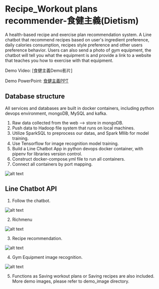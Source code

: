 # Recipe_Workout plans recommender-食健主義(Dietism)
A health-based recipe and exercise plan recommendation system.
A Line chatbot that recommend recipes based on user's ingredient preference, daily calories consumption, recipes style preference 
and other users preference behavior. Users can also send a photo of gym equipment, the chatbot will tell you what the equipment is 
and provide a link to a website that teaches you how to exercise with that equipment.

Demo Video: [食健主義Demo影片]<br>

Demo PowerPoint: [食健主義PPT](https://drive.google.com/file/d/1xJzeeVglnfx6QTnRNuxlLBsmHjl3TbMt/view?usp=sharing)

## Database structure

All services and databases are built in docker containers, including python devops environment, mongoDB, MySQL and kafka. 

1. Raw data collected from the web --> store in mongoDB.
2. Push data to Hadoop file system that runs on local machines.
3. Utilize SparkSQL to preprocess our datas, and Spark Mllib for model training.
4. Use Tensorflow for image recognition model training.
5. Build a Line Chatbot App in python devops docker container, with pipenv for libraries version control.
6. Construct docker-compose.yml file to run all containers.
7. Connect all containers by port mapping.

![alt text](https://github.com/imkir0513/Recommender-system-linebot/blob/master/demo_image/structure.png)

## Line Chatbot API
1. Follow the chatbot.

![alt text](https://github.com/imkir0513/Recommender-system-linebot/blob/master/demo_image/follow_event.jpg)

2. Richmenu

![alt text](https://github.com/imkir0513/Recommender-system-linebot/blob/master/demo_image/richmenu.PNG)

3. Recipe recommendation.

![alt text](https://github.com/imkir0513/Recommender-system-linebot/blob/master/demo_image/recipe_recom.jpg)

4. Gym Equipment image recognition.

![alt text](https://github.com/imkir0513/Recommender-system-linebot/blob/master/demo_image/image_recog.jpg)

5. Functions as Saving workout plans or Saving recipes are also included. More demo images, please refer to demo_image directory.

